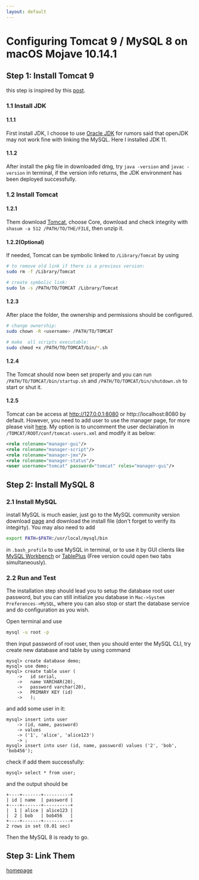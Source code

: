 ```yaml
---
layout: default
---
```


# Configuring Tomcat 9 / MySQL 8 on macOS Mojave 10.14.1
  
## Step 1: Install Tomcat 9

this step is inspired by this [post](https://wolfpaulus.com/mac/tomcat/).
### 1.1 Install JDK

#### 1.1.1

First install JDK, I choose to use [Oracle JDK](https://www.oracle.com/technetwork/java/javase/downloads/index.html) for rumors said that openJDK may not work fine with linking the MySQL. Here I installed JDK 11.

#### 1.1.2

After install the pkg file in downloaded dmg, try ```java -version``` and ```javac -version``` in terminal, if the version info returns, the JDK environment  has been deployed successfully.  

### 1.2 Install Tomcat

#### 1.2.1

Them download [Tomcat](https://tomcat.apache.org/download-90.cgi), choose Core, download and check integrity with ```shasum -a 512 /PATH/TO/THE/FILE```, then unzip it.

#### 1.2.2(Optional)

If needed, Tomcat can be symbolic linked to ```/Library/Tomcat``` by using

```bash
# to remove old link if there is a previous version:
sudo rm -f /Library/Tomcat

# create symbolic link:
sudo ln -s /PATH/TO/TOMCAT /Library/Tomcat
```

#### 1.2.3

After place the folder, the ownership and permissions should be configured.

```bash
# change ownership:
sudo chown -R <username> /PATH/TO/TOMCAT

# make  all scripts executable:
sudo chmod +x /PATH/TO/TOMCAT/bin/*.sh
```

#### 1.2.4

The Tomcat should now been set properly and you can run ```/PATH/TO/TOMCAT/bin/startup.sh``` and ```/PATH/TO/TOMCAT/bin/shutdown.sh``` to start or shut it.

#### 1.2.5

Tomcat can be access at http://127.0.0.1:8080 or http://localhost:8080 by default. 
However, you need to add user to use the manager page, for more please visit [here](https://tomcat.apache.org/tomcat-9.0-doc/manager-howto.html). My option is to uncomment the user declairation in ```/TOMCAT/ROOT/conf/tomcat-users.xml``` and modify it as below:

```xml
<role rolename="manager-gui"/>
<role rolename="manager-script"/>
<role rolename="manager-jmx"/>
<role rolename="manager-status"/>
<user username="tomcat" password="tomcat" roles="manager-gui"/>
```

## Step 2: Install MySQL 8

### 2.1 Install MySQL

install MySQL is much easier, just go to the MySQL community version download [page](https://dev.mysql.com/downloads/mysql/) and download the install file (don't forget to verify its integirty).
You may also need to add

```bash
export PATH=$PATH:/usr/local/mysql/bin
```

in ```.bash_profile``` to use MySQL in terminal, or to use it by GUI clients like [MySQL Workbench](https://dev.mysql.com/downloads/workbench/) or [TablePlus](https://tableplus.io) (Free version could 
open two tabs simultaneously).

### 2.2 Run and Test

The installation step should lead you to setup the database root user password, but you can still initialize you database in ```Mac->System Preferences->MySQL```, where you can also stop or start the database service and do configuration as you wish.

Open terminal and use

```bash
mysql -u root -p
```
then input password of root user, then you should enter the MySQL CLI, try create new database and table by using command

```mysql
mysql> create database demo;
mysql> use demo;
mysql> create table user (
    ->   id serial,
    ->   name VARCHAR(20),
    ->   password varchar(20),
    ->   PRIMARY KEY (id)
    ->   );
```

and add some user in it:

```mysql
mysql> insert into user
    -> (id, name, password)
    -> values
    -> ('1', 'alice', 'alice123')
    -> ;
mysql> insert into user (id, name, password) values ('2', 'bob', 'bob456');
```

check if add them successfully:

```mysql
mysql> select * from user;
```

and the output should be

```mysql
+----+-------+----------+
| id | name  | password |
+----+-------+----------+
|  1 | alice | alice123 |
|  2 | bob   | bob456   |
+----+-------+----------+
2 rows in set (0.01 sec)
```

Then the MySQL 8 is ready to go.

## Step 3: Link Them

[homepage](/)
